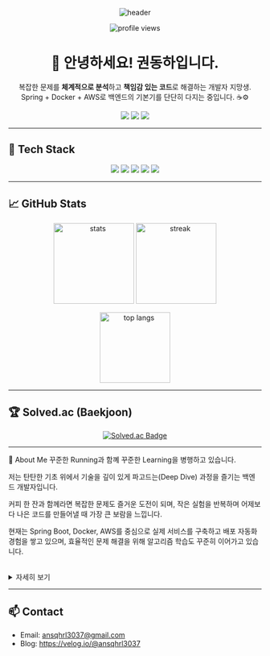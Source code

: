 <!-- 헤더 배너 -->
<p align="center">
  <img src="https://capsule-render.vercel.app/api?type=waving&color=0:FFF0E6,100:E6D5C3&height=180&text=Kwon%20Dongha%20(동하)&fontColor=5C4033&animation=fadeIn&fontSize=42&desc=Backend%20Developer%20in%20progress&descAlignY=75" alt="header"/>
</p>

<!-- 상단 링크/카운터 -->
<p align="center">
  <!-- 방문자수 (권장: komarev) -->
  <img src="https://komarev.com/ghpvc/?username=ssyy3034&style=for-the-badge&color=0E75B6" alt="profile views"/>
  <!-- 방문자수 (대안: seeyoufarm) -->
 
</p>

<!-- 소개 -->
<h1 align="center">👋 안녕하세요! 권동하입니다.</h1>
<p align="center">
  복잡한 문제를 <b>체계적으로 분석</b>하고 <b>책임감 있는 코드</b>로 해결하는 개발자 지망생.<br/>
  Spring + Docker + AWS로 백엔드의 기본기를 단단히 다지는 중입니다. ☕️⚙️
</p>

<!-- 소셜/연락 -->
<p align="center">
  <a href="https://github.com/ssyy3034"><img src="https://img.shields.io/badge/GitHub-181717?style=flat&logo=github&logoColor=white" /></a>
  <a href="mailto:your-email@example.com"><img src="https://img.shields.io/badge/Email-EA4335?style=flat&logo=gmail&logoColor=white" /></a>
  <a href="https://your-blog-url.com"><img src="https://img.shields.io/badge/Blog-FF5722?style=flat&logo=blogger&logoColor=white" /></a>
</p>

---

## 🧰 Tech Stack
<p align="center">
  <img src="https://img.shields.io/badge/Java-007396?style=for-the-badge&logo=openjdk&logoColor=white" />
  <img src="https://img.shields.io/badge/Spring%20Boot-6DB33F?style=for-the-badge&logo=springboot&logoColor=white" />
  <img src="https://img.shields.io/badge/MySQL-4479A1?style=for-the-badge&logo=mysql&logoColor=white" />
  <img src="https://img.shields.io/badge/Docker-2496ED?style=for-the-badge&logo=docker&logoColor=white" />
  <img src="https://img.shields.io/badge/AWS-232F3E?style=for-the-badge&logo=amazonaws&logoColor=white" />
</p>

---

## 📈 GitHub Stats
<p align="center">
  <img height="160" src="https://github-readme-stats.vercel.app/api?username=ssyy3034&show_icons=true&theme=radical&hide_title=true&rank_icon=github" alt="stats"/>
  <img height="160" src="https://github-readme-streak-stats.herokuapp.com/?user=ssyy3034&theme=radical" alt="streak"/>
</p>
<p align="center">
  <img height="140" src="https://github-readme-stats.vercel.app/api/top-langs/?username=ssyy3034&layout=compact&theme=radical&langs_count=8&hide_title=true" alt="top langs"/>
</p>

---

## 🏆 Solved.ac (Baekjoon)
<p align="center">
  <a href="https://solved.ac/ssyy3034" target="_blank">
    <img src="https://mazassumnida.wtf/api/v2/generate_badge?boj=ssyy3034" alt="Solved.ac Badge"/>
  </a>
</p>

---

🚀 About Me
꾸준한 Running과 함꼐 꾸준한 Learning을 병행하고 있습니다.

저는 탄탄한 기초 위에서 기술을 깊이 있게 파고드는(Deep Dive) 과정을 즐기는 백엔드 개발자입니다.

커피 한 잔과 함께라면 복잡한 문제도 즐거운 도전이 되며, 작은 실험을 반복하며 어제보다 나은 코드를 만들어낼 때 가장 큰 보람을 느낍니다.

현재는 Spring Boot, Docker, AWS를 중심으로 실제 서비스를 구축하고 배포 자동화 경험을 쌓고 있으며, 효율적인 문제 해결을 위해 알고리즘 학습도 꾸준히 이어가고 있습니다.

<br>

<details>
  <summary>자세히 보기</summary>

- Spring Security + JWT 인증, Docker Compose로 로컬 개발환경 고정
- MariaDB/MySQL 튜닝과 인덱스 기초, 쿼리 프로파일링 관심
- AWS EC2/ALB/S3, GitHub Actions로 CI/CD 자동화 맛보기
</details>

---

## 📫 Contact
- Email: ansqhrl3037@gmail.com
- Blog: https://velog.io/@ansqhrl3037
